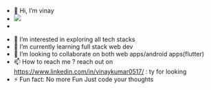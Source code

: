 - 👋 Hi, I’m vinay
- ![](https://komarev.com/ghpvc/?username=vinaymern&color=blueviolet&style=flat&abbreviated=true)
- <!-- Global site tag (gtag.js) - Google Analytics -->
<script async src="https://www.googletagmanager.com/gtag/js?id=vinaymern"></script>
<script>
  window.dataLayer = window.dataLayer || [];
  function gtag(){dataLayer.push(arguments);}
  gtag('js', new Date());

  gtag('config', 'vinaymern');
</script>

- 👀 I’m interested in exploring all tech stacks
- 🌱 I’m currently learning full stack web dev
- 💞️ I’m looking to collaborate on both web apps/android apps(flutter) 
- 📫 How to reach me ? reach out on https://www.linkedin.com/in/vinaykumar0517/ : ty for looking
- ⚡ Fun fact: No more Fun Just code your thoughts

<!---
vinaymern/vinaymern is a ✨ special ✨ repository because its `README.md` (this file) appears on your GitHub profile.
You can click the Preview link to take a look at your changes.
--->
